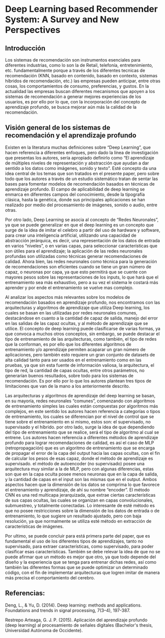 # Deep Learning based Recommender System: A Survey and New Perspectives

## Introducción

Los sistemas de recomendación son instrumentos esenciales para diferentes industrias, como lo son la de Retail, telefonía, entretenimiento, etc. fundamentalmente porque a través de los diferentes tecnicas de recomendación (KNN, basado en contenido, basado en contexto, sistemas híbridos de recomendación, etc.) las empresas pueden anticipar, entre otras cosas, los comportamientos de consumo, preferencias, y gustos. En la actualidad las empresas buscan diferentes mecanismos que apoyen a los sistemas de recomendación a generar mejores experiencias de los usuarios, es por ello por lo que, con la incorporación del concepto de aprendizaje profundo, se busca mejorar aún más la calidad de la recomendación.

## Visión general de los sistemas de recomendación y el aprendizaje profundo

Existen en la literatura muchas definiciones sobre “Deep Learning”, que hacen referencia a diferentes enfoques, pero dado la línea de investigación que presentas los autores, sería apropiado definirlo como “El aprendizaje de múltiples niveles de representación y abstracción que ayudan a dar sentido a los datos como imágenes, sonido y texto". Esté concepto da una idea central de los temas que son tratados en el presente paper, pero sobre todo que los autores a través de un estudio sistemático tratan de sentar las bases para fomentar modelos de recomendación basados en técnicas de aprendizaje profundo. 
El campo de aplicabilidad de deep learning se enmarca en diferentes campos del conocimiento, desde la tipografía clásica, hasta la genética, donde sus principales aplicaciones se han realizado por medio del procesamiento de imágenes, sonido o audio, entre otras. 

Por otro lado, Deep Learning se asocia al concepto de “Redes Neuronales”, ya que se puede generalizar en que el deep learning es un concepto que surge de la idea de imitar el celebro a partir del uso de hardware y software, para crear una inteligencia artificial, utilizando una capacidad de abstracción jerárquica, es decir, una representación de los datos de entrada en varios “niveles”, o en varias capas, para seleccionar características que son útiles para el aprendizaje; la aplicación de las redes neuronales profundas son utilizadas como técnicas generar recomendaciones de calidad.
Ahora bien, las redes neuronales como técnica para la generación de recomendaciones son eficientes cuando se tiene un gran número de capaz, o neuronas por capa, ya que esto permitirá que se cuente con mayores pesos sobre las representaciones de los inputs, lo que hará que el entrenamiento sea más exhaustivo, pero a su vez el sistema le costará más aprender y por ende el entrenamiento se vuelve mas complejo.

Al analizar los aspectos más relevantes sobre los modelos de recomendación basados en aprendizaje profundo, nos encontramos con las arquitecturas y algoritmos de aprendizaje que utiliza Deep learning, los cuales se basan en las utilizadas por redes neuronales comunes, destacándose en cuanto a la cantidad de capaz de salida, manejo del error en las salidas de las capaz ocultas, y al método de aprendizaje que se utilice. 
El concepto de deep learning puede clasificarse de varias formas, ya que convoca a muchos otros conceptos, sin embargo, se puede destacar el tipo de entrenamiento de las arquitecturas, como también, el tipo de redes que la conforman, es por ello que los diferentes algoritmos de entrenamiento y/o aprendizaje permiten acaparar un gran número de aplicaciones, pero también esto requiere un gran conjunto de datasets de alta calidad tanto para ser usados en el entrenamiento como en las pruebas, ya que sin esta fuente de información valiosa, la arquitectura, el tipo de red, la cantidad de capas ocultas, entre otros parámetros, no generarían buenos resultados, sobre todo para los sistemas de recomendación. Es por ello por lo que los autores plantean tres tipos de limitaciones que van de la mano a los anteriormente descrito.


Las arquitecturas y algoritmos de aprendizaje del deep learning se basan, en su mayoría, redes neuronales “comunes”, comenzando con algoritmos de entrenamiento simples las cuales están compuestas por algoritmos más complejos, en este sentido los autores hacen referencia a categorías o tipos de entrenamiento, los cuales se diferencian por el nivel de control que se tiene sobre el entrenamiento en si mismo, estos son: el supervisado, no supervisado y el híbrido. por otro lado, surge la idea de que dependiendo del tipo de entrenamiento que se realice, será el tipo de algoritmo al cual se entrene. Los autores hacen referencia a diferentes métodos de aprendizaje profundo para lograr recomendaciones de calidad, es así el caso de MLP (retropropagación) que es un algoritmo de entrenamiento que se encarga de propagar el error de la capa del output hacia las capas ocultas, con el fin de calcular los pesos de esas capaz, donde el método de aprendizaje es supervisado.
el método de autoencoder (no supervisado) posee una arquitectura muy similar a la de MLP, pero con algunas diferencias, estas son que en la capa oculta posee menos neuronas que en la capa de salida, y la cantidad de capas en el input son las mismas que en el output. Ambos aspectos hacen que la dimensión de los datos se comprima lo que favorece el entrenamiento y aprendizaje, de ahí su nombre “encoder”.
El método CNN es una red multicapa jerarquizada, que extrae ciertas características de sus capas ocultas, las cuales se organizan en capas convolucionales, submuestreo, y totalmente conectadas. Lo interesante de esté método es que no posee restricciones sobre la dimensión de los datos de entrada o de entrenamiento, lo que sugiere un resultado ajustado, pero con baja resolución, ya que normalmente se utiliza esté método en extracción de características de imágenes. 

Por ultimo, se puede concluir para está primera parte del paper, que es fundamental el uso de los diferentes tipos de aprendizajes, tanto no supervisado, para extraer características, como supervisado, para poder clasificar esas características. También se debe relevar la idea de que no se puede afirmar que un método es mejor que otro, ya que todo depende del diseño y la experiencia que se tenga para entrenar dichas redes, así como también las diferentes formas que se puede optimizar un determinado código, con el fin de implementar arquitecturas que logren imitar de manera más precisa el comportamiento del cerebro.


## Referencias:

Deng, L., & Yu, D. (2014). Deep learning: methods and applications. Foundations and trends in signal processing, 7(3–4), 197-387.

Restrepo Arteaga, G. J. P. (2015). Aplicación del aprendizaje profundo (deep learning) al procesamiento de señales digitales (Bachelor's thesis, Universidad Autónoma de Occidente).
